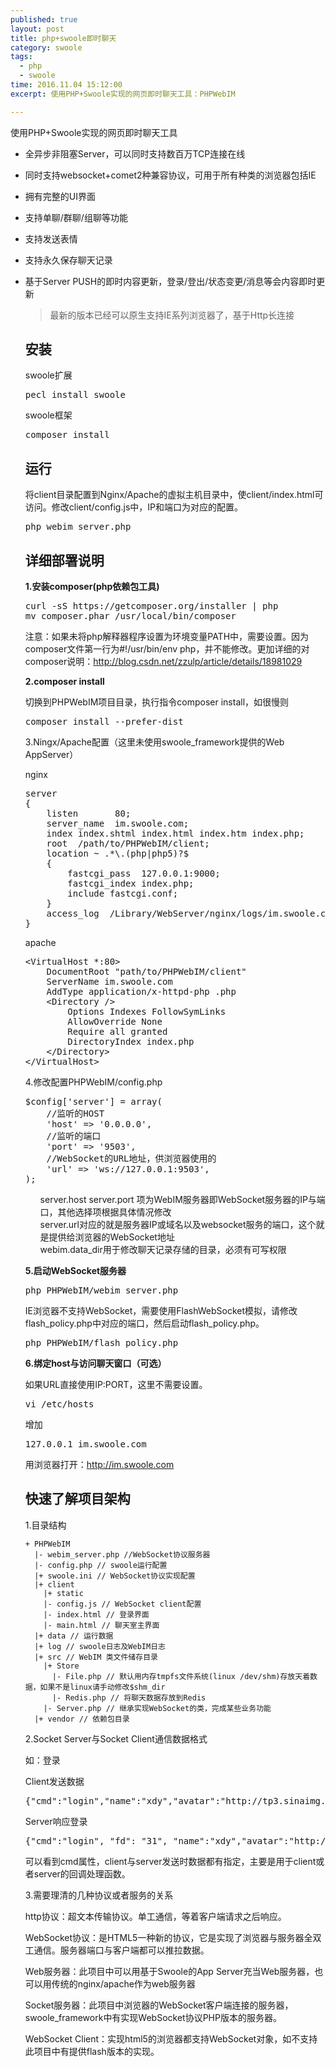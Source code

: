 ```yaml
---
published: true
layout: post
title: php+swoole即时聊天
category: swoole
tags:
  - php
  - swoole
time: 2016.11.04 15:12:00
excerpt: 使用PHP+Swoole实现的网页即时聊天工具：PHPWebIM

---
```


<div class="repository-meta js-details-container ">
<div class="repository-description">
<p>使用PHP+Swoole实现的网页即时聊天工具</p>
</div>
</div>
<ul class=" list-paddingleft-2">
<li>
<p>全异步非阻塞Server，可以同时支持数百万TCP连接在线</p>
</li>
<li>
<p>同时支持websocket+comet2种兼容协议，可用于所有种类的浏览器包括IE</p>
</li>
<li>
<p>拥有完整的UI界面</p>
</li>
<li>
<p>支持单聊/群聊/组聊等功能</p>
</li>
<li>
<p>支持发送表情</p>
</li>
<li>
<p>支持永久保存聊天记录</p>
</li>
<li>
<p>基于Server PUSH的即时内容更新，登录/登出/状态变更/消息等会内容即时更新</p>
<blockquote>
<p>最新的版本已经可以原生支持IE系列浏览器了，基于Http长连接</p>
</blockquote>
<h2 id="articleHeader0"><a aria-hidden="true" id="user-content-安装" class="anchor" href="https://github.com/matyhtf/PHPWebIM#%E5%AE%89%E8%A3%85"></a>安装</h2>
<p>swoole扩展</p>
<div class="highlight highlight-shell"><pre>pecl install swoole</pre></div>
<p>swoole框架</p>
<div class="highlight highlight-shell"><pre>composer install</pre></div>
<h2 id="articleHeader1"><a aria-hidden="true" id="user-content-运行" class="anchor" href="https://github.com/matyhtf/PHPWebIM#%E8%BF%90%E8%A1%8C"></a>运行</h2>
<p>将client目录配置到Nginx/Apache的虚拟主机目录中，使client/index.html可访问。修改client/config.js中，IP和端口为对应的配置。</p>
<div class="highlight highlight-shell"><pre>php webim_server.php</pre></div>
<h2 id="articleHeader2"><a aria-hidden="true" id="user-content-详细部署说明" class="anchor" href="https://github.com/matyhtf/PHPWebIM#%E8%AF%A6%E7%BB%86%E9%83%A8%E7%BD%B2%E8%AF%B4%E6%98%8E"></a>详细部署说明</h2>
<p><strong>1.安装composer(php依赖包工具)</strong></p>
<div class="highlight highlight-shell"><pre>curl -sS https://getcomposer.org/installer <span class="pl-k">|</span> php
mv composer.phar /usr/local/bin/composer</pre></div>
<p>注意：如果未将php解释器程序设置为环境变量PATH中，需要设置。因为composer文件第一行为#!/usr/bin/env php，并不能修改。更加详细的对composer说明：<a href="http://blog.csdn.net/zzulp/article/details/18981029">http://blog.csdn.net/zzulp/article/details/18981029</a></p>
<p><strong>2.composer install</strong></p>
<p>切换到PHPWebIM项目目录，执行指令composer install，如很慢则</p>
<div class="highlight highlight-shell"><pre>composer install --prefer-dist</pre></div>
<p>3.Ningx/Apache配置（这里未使用swoole_framework提供的Web AppServer）</p>
<p>nginx</p><pre class="brush:shell; toolbar: true; auto-links: false;">server
{
    listen       80;
    server_name  im.swoole.com;
    index index.shtml index.html index.htm index.php;
    root  /path/to/PHPWebIM/client;
    location ~ .*\.(php|php5)?$
    {
        fastcgi_pass  127.0.0.1:9000;
        fastcgi_index index.php;
        include fastcgi.conf;
    }
    access_log  /Library/WebServer/nginx/logs/im.swoole.com  access;
}</pre> <p></p>
<p>apache</p><pre class="brush:shell; toolbar: true; auto-links: false;">&lt;VirtualHost *:80&gt;
    DocumentRoot "path/to/PHPWebIM/client"
    ServerName im.swoole.com
    AddType application/x-httpd-php .php
    &lt;Directory /&gt;
        Options Indexes FollowSymLinks
        AllowOverride None
        Require all granted
        DirectoryIndex index.php
    &lt;/Directory&gt;
&lt;/VirtualHost&gt;</pre> <p></p>
<p>4.修改配置PHPWebIM/config.php</p><pre class="brush:php; toolbar: true; auto-links: false;">$config['server'] = array(
    //监听的HOST
    'host' =&gt; '0.0.0.0',
    //监听的端口
    'port' =&gt; '9503',
    //WebSocket的URL地址，供浏览器使用的
    'url' =&gt; 'ws://127.0.0.1:9503',
);</pre> <p></p>
<ul class="task-list">
<li>server.host server.port 项为WebIM服务器即WebSocket服务器的IP与端口，其他选择项根据具体情况修改</li>
<li>server.url对应的就是服务器IP或域名以及websocket服务的端口，这个就是提供给浏览器的WebSocket地址</li>
<li>webim.data_dir用于修改聊天记录存储的目录，必须有可写权限</li>
</ul>
<p><strong>5.启动WebSocket服务器</strong></p>
<div class="highlight highlight-shell"><pre>php PHPWebIM/webim_server.php</pre></div>
<p>IE浏览器不支持WebSocket，需要使用FlashWebSocket模拟，请修改flash_policy.php中对应的端口，然后启动flash_policy.php。</p>
<div class="highlight highlight-shell"><pre>php PHPWebIM/flash_policy.php</pre></div>
<p><strong>6.绑定host与访问聊天窗口（可选）</strong></p>
<p>如果URL直接使用IP:PORT，这里不需要设置。</p>
<div class="highlight highlight-shell"><pre>vi /etc/hosts</pre></div>
<p>增加</p>
<div class="highlight highlight-shell"><pre>127.0.0.1 im.swoole.com</pre></div>
<p>用浏览器打开：<a href="http://im.swoole.com/">http://im.swoole.com</a></p>
<h2 id="articleHeader3"><a aria-hidden="true" id="user-content-快速了解项目架构" class="anchor" href="https://github.com/matyhtf/PHPWebIM#%E5%BF%AB%E9%80%9F%E4%BA%86%E8%A7%A3%E9%A1%B9%E7%9B%AE%E6%9E%B6%E6%9E%84"></a>快速了解项目架构</h2>
<p>1.目录结构</p>
<pre><code class="hljs cpp">+ PHPWebIM
  |- webim_server.php <span class="hljs-comment">//WebSocket协议服务器</span>
  |- config.php <span class="hljs-comment">// swoole运行配置</span>
  |+ swoole.ini <span class="hljs-comment">// WebSocket协议实现配置</span>
  |+ client
    |+ <span class="hljs-keyword">static</span>
    |- config.js <span class="hljs-comment">// WebSocket client配置</span>
    |- index.html <span class="hljs-comment">// 登录界面</span>
    |- main.html <span class="hljs-comment">// 聊天室主界面</span>
  |+ data <span class="hljs-comment">// 运行数据</span>
  |+ <span class="hljs-built_in">log</span> <span class="hljs-comment">// swoole日志及WebIM日志</span>
  |+ src <span class="hljs-comment">// WebIM 类文件储存目录</span>
    |+ Store
      |- File.php <span class="hljs-comment">// 默认用内存tmpfs文件系统(linux /dev/shm)存放天着数据，如果不是linux请手动修改$shm_dir</span>
      |- Redis.php <span class="hljs-comment">// 将聊天数据存放到Redis</span>
    |- Server.php <span class="hljs-comment">// 继承实现WebSocket的类，完成某些业务功能</span>
  |+ vendor <span class="hljs-comment">// 依赖包目录</span></code></pre> <p>2.Socket Server与Socket Client通信数据格式</p>
<p>如：登录</p>
<p>Client发送数据</p>
<div class="highlight highlight-js"><pre>{<span class="pl-s1"><span class="pl-pds">"</span>cmd<span class="pl-pds">"</span></span><span class="pl-k">:</span><span class="pl-s1"><span class="pl-pds">"</span>login<span class="pl-pds">"</span></span>,<span class="pl-s1"><span class="pl-pds">"</span>name<span class="pl-pds">"</span></span><span class="pl-k">:</span><span class="pl-s1"><span class="pl-pds">"</span>xdy<span class="pl-pds">"</span></span>,<span class="pl-s1"><span class="pl-pds">"</span>avatar<span class="pl-pds">"</span></span><span class="pl-k">:</span><span class="pl-s1"><span class="pl-pds">"</span>http://tp3.sinaimg.cn/1586005914/50/5649388281/1<span class="pl-pds">"</span></span>}</pre></div>
<p>Server响应登录</p>
<div class="highlight highlight-js"><pre>{<span class="pl-s1"><span class="pl-pds">"</span>cmd<span class="pl-pds">"</span></span><span class="pl-k">:</span><span class="pl-s1"><span class="pl-pds">"</span>login<span class="pl-pds">"</span></span>, <span class="pl-s1"><span class="pl-pds">"</span>fd<span class="pl-pds">"</span></span><span class="pl-k">:</span> <span class="pl-s1"><span class="pl-pds">"</span>31<span class="pl-pds">"</span></span>, <span class="pl-s1"><span class="pl-pds">"</span>name<span class="pl-pds">"</span></span><span class="pl-k">:</span><span class="pl-s1"><span class="pl-pds">"</span>xdy<span class="pl-pds">"</span></span>,<span class="pl-s1"><span class="pl-pds">"</span>avatar<span class="pl-pds">"</span></span><span class="pl-k">:</span><span class="pl-s1"><span class="pl-pds">"</span>http://tp3.sinaimg.cn/1586005914/50/5649388281/1<span class="pl-pds">"</span></span>}</pre></div>
<p>可以看到cmd属性，client与server发送时数据都有指定，主要是用于client或者server的回调处理函数。</p>
<p>3.需要理清的几种协议或者服务的关系</p>
<p>http协议：超文本传输协议。单工通信，等着客户端请求之后响应。</p>
<p>WebSocket协议：是HTML5一种新的协议，它是实现了浏览器与服务器全双工通信。服务器端口与客户端都可以推拉数据。</p>
<p>Web服务器：此项目中可以用基于Swoole的App Server充当Web服务器，也可以用传统的nginx/apache作为web服务器</p>
<p>Socket服务器：此项目中浏览器的WebSocket客户端连接的服务器，swoole_framework中有实现WebSocket协议PHP版本的服务器。</p>
<p>WebSocket Client：实现html5的浏览器都支持WebSocket对象，如不支持此项目中有提供flash版本的实现。<span id="transmark" style="display: none; width: 0px; height: 0px;"></span></p>
<p></p>
</li>
</ul>